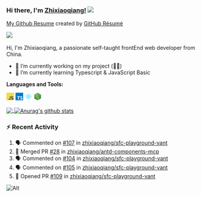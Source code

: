 ### Hi there, I'm [Zhixiaoqiang!](https://zhixiaoqiang.github.io/zhixiaoqiang) <img src="https://media.giphy.com/media/hvRJCLFzcasrR4ia7z/giphy.gif" width="25">
[My Github Resume](https://resume.github.io/?zhixiaoqiang) created by [GitHub Résumé](https://github.com/resume/resume.github.com)

![](https://komarev.com/ghpvc/?username=zhixiaoqiang&color=green)
<br />

Hi, I'm Zhixiaoqiang, a passionate self-taught frontEnd web developer from China.

- 🔭 I’m currently working on my project (🤖🤖)
- 🌱 I’m currently learning Typescript & JavaScript Basic

**Languages and Tools:**  

<code><img height="20" src="https://raw.githubusercontent.com/github/explore/80688e429a7d4ef2fca1e82350fe8e3517d3494d/topics/javascript/javascript.png"></code>
<code><img height="20" src="https://raw.githubusercontent.com/github/explore/80688e429a7d4ef2fca1e82350fe8e3517d3494d/topics/typescript/typescript.png"></code>
<code><img height="20" src="https://raw.githubusercontent.com/github/explore/80688e429a7d4ef2fca1e82350fe8e3517d3494d/topics/react/react.png"></code>
<code><img height="20" src="https://raw.githubusercontent.com/github/explore/80688e429a7d4ef2fca1e82350fe8e3517d3494d/topics/nodejs/nodejs.png"></code>

<a href="https://github.com/zhixiaoqiang/zhixiaoqiang">
  <!-- Change the `github-readme-stats.vercel.app` to `github-readme-stats.vercel.app`  -->
  <img align="center" src="https://github-readme-stats.vercel.app/api/top-langs/?username=zhixiaoqiang&theme=radical" />
</a>
<a href="https://github.com/zhixiaoqiang/zhixiaoqiang">
  <img align="center" src="https://github-readme-stats.vercel.app/api?username=zhixiaoqiang&show_icons=true&theme=radical&line_height=40&count_private=true&include_all_commits=true" alt="Anurag's github stats" />
</a>


### :zap: Recent Activity

<!--START_SECTION:activity-->
1. 🗣 Commented on [#107](https://github.com/zhixiaoqiang/sfc-playground-vant/pull/107#issuecomment-3342215044) in [zhixiaoqiang/sfc-playground-vant](https://github.com/zhixiaoqiang/sfc-playground-vant)
2. 🎉 Merged PR [#28](https://github.com/zhixiaoqiang/antd-components-mcp/pull/28) in [zhixiaoqiang/antd-components-mcp](https://github.com/zhixiaoqiang/antd-components-mcp)
3. 🗣 Commented on [#104](https://github.com/zhixiaoqiang/sfc-playground-vant/pull/104#issuecomment-3263399787) in [zhixiaoqiang/sfc-playground-vant](https://github.com/zhixiaoqiang/sfc-playground-vant)
4. 🗣 Commented on [#105](https://github.com/zhixiaoqiang/sfc-playground-vant/pull/105#issuecomment-3263399773) in [zhixiaoqiang/sfc-playground-vant](https://github.com/zhixiaoqiang/sfc-playground-vant)
5. 💪 Opened PR [#109](undefined) in [zhixiaoqiang/sfc-playground-vant](https://github.com/zhixiaoqiang/sfc-playground-vant)
<!--END_SECTION:activity-->
![Alt](https://repobeats.axiom.co/api/embed/a5f334c4d3696f2add1fcd0dacb9b5fd7331b504.svg "Repobeats analytics image")
